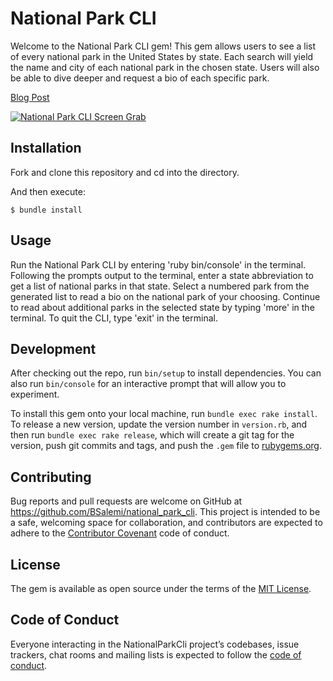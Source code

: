 # National Park CLI

Welcome to the National Park CLI gem! This gem allows users to see a list of every national park in the United States by state. Each search will yield the name and city of each national park in the chosen state. Users will also be able to dive deeper and request a bio of each specific park. 

[Blog Post](https://bsalemi.github.io/project_number_one_national_park_cli)

[![National Park CLI Screen Grab](https://imgur.com/qdpyKiJ)](https://vimeo.com/341252333)

## Installation

Fork and clone this repository and cd into the directory.

And then execute:

    $ bundle install

## Usage

Run the National Park CLI by entering 'ruby bin/console' in the terminal. Following the prompts output to the terminal, enter a state abbreviation to get a list of national parks in that state. Select a numbered park from the generated list to read a bio on the national park of your choosing. Continue to read about additional parks in the selected state by typing 'more' in the terminal. To quit the CLI, type 'exit' in the terminal. 

## Development

After checking out the repo, run `bin/setup` to install dependencies. You can also run `bin/console` for an interactive prompt that will allow you to experiment.

To install this gem onto your local machine, run `bundle exec rake install`. To release a new version, update the version number in `version.rb`, and then run `bundle exec rake release`, which will create a git tag for the version, push git commits and tags, and push the `.gem` file to [rubygems.org](https://rubygems.org).

## Contributing

Bug reports and pull requests are welcome on GitHub at https://github.com/BSalemi/national_park_cli. This project is intended to be a safe, welcoming space for collaboration, and contributors are expected to adhere to the [Contributor Covenant](http://contributor-covenant.org) code of conduct.

## License

The gem is available as open source under the terms of the [MIT License](https://opensource.org/licenses/MIT).

## Code of Conduct

Everyone interacting in the NationalParkCli project’s codebases, issue trackers, chat rooms and mailing lists is expected to follow the [code of conduct](https://github.com/'interpreted-loop-7766'/national_park_cli/blob/master/CODE_OF_CONDUCT.md).
